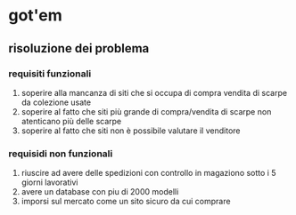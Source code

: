 # got'em
## risoluzione dei problema
### requisiti funzionali 
1.  soperire alla mancanza di siti che si occupa di compra vendita di scarpe da colezione usate
2.  soperire al fatto che siti più grande di compra/vendita di scarpe non atenticano più delle scarpe   
3.  soperire al fatto che siti non è possibile valutare il venditore 
### requisidi non funzionali 
1.  riuscire ad avere delle spedizioni con controllo in magaziono sotto i 5 giorni lavorativi  
2.  avere un database con piu di 2000 modelli  
3.  imporsi sul mercato come un sito sicuro da cui comprare 
